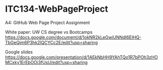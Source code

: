 # ITC134-WebPageProject
A4: GitHub Web Page Project Assignment

White paper: UW CS degree vs Bootcamps
https://docs.google.com/document/d/1okNR2kLeGwiUNNdI6EIHQ-TbGeQjm6P3hk2lQCYCc2E/edit?usp=sharing

Google slides
https://docs.google.com/presentation/d/1AEkNbHH9YAhTQo1R7bPOh3zHOMCxky1ErEbOOi3fUsU/edit?usp=sharing
